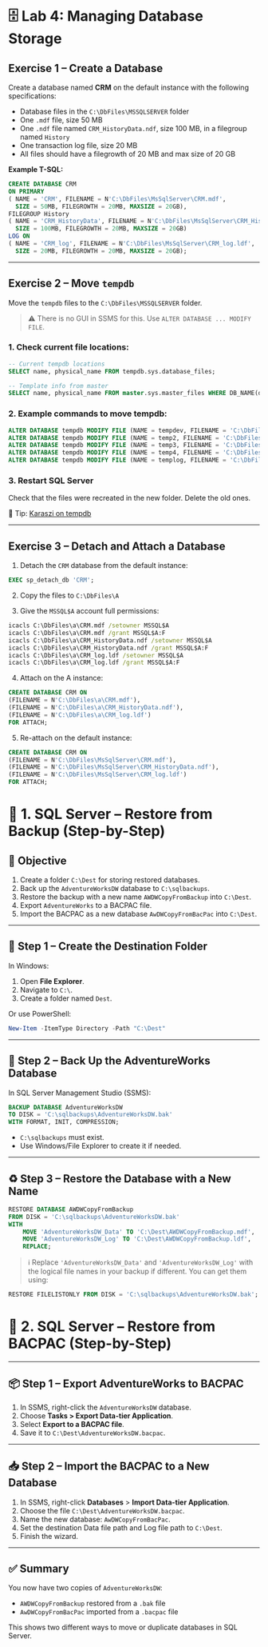 # 🗄️ Lab 4: Managing Database Storage

## Exercise 1 – Create a Database

Create a database named **CRM** on the default instance with the following specifications:

- Database files in the `C:\DbFiles\MSSQLSERVER` folder
- One `.mdf` file, size 50 MB
- One `.ndf` file named `CRM_HistoryData.ndf`, size 100 MB, in a filegroup named `History`
- One transaction log file, size 20 MB
- All files should have a filegrowth of 20 MB and max size of 20 GB

**Example T-SQL:**
```sql
CREATE DATABASE CRM
ON PRIMARY
( NAME = 'CRM', FILENAME = N'C:\DbFiles\MsSqlServer\CRM.mdf',
  SIZE = 50MB, FILEGROWTH = 20MB, MAXSIZE = 20GB),
FILEGROUP History
( NAME = 'CRM_HistoryData', FILENAME = N'C:\DbFiles\MsSqlServer\CRM_HistoryData.ndf',
  SIZE = 100MB, FILEGROWTH = 20MB, MAXSIZE = 20GB)
LOG ON
( NAME = 'CRM_log', FILENAME = N'C:\DbFiles\MsSqlServer\CRM_log.ldf',
  SIZE = 20MB, FILEGROWTH = 20MB, MAXSIZE = 20GB);
```

---

## Exercise 2 – Move `tempdb`

Move the `tempdb` files to the `C:\DbFiles\MSSQLSERVER` folder.

> ⚠️ There is no GUI in SSMS for this. Use `ALTER DATABASE ... MODIFY FILE`.

### 1. Check current file locations:

```sql
-- Current tempdb locations
SELECT name, physical_name FROM tempdb.sys.database_files;

-- Template info from master
SELECT name, physical_name FROM master.sys.master_files WHERE DB_NAME(database_id) = 'tempdb';
```

### 2. Example commands to move tempdb:

```sql
ALTER DATABASE tempdb MODIFY FILE (NAME = tempdev, FILENAME = 'C:\DbFiles\MsSqlServer\tempdb.mdf');
ALTER DATABASE tempdb MODIFY FILE (NAME = temp2, FILENAME = 'C:\DbFiles\MsSqlServer\tempdb_mssql_2.ndf');
ALTER DATABASE tempdb MODIFY FILE (NAME = temp3, FILENAME = 'C:\DbFiles\MsSqlServer\tempdb_mssql_3.ndf');
ALTER DATABASE tempdb MODIFY FILE (NAME = temp4, FILENAME = 'C:\DbFiles\MsSqlServer\tempdb_mssql_4.ndf');
ALTER DATABASE tempdb MODIFY FILE (NAME = templog, FILENAME = 'C:\DbFiles\MsSqlServer\templog.ldf');
```

### 3. Restart SQL Server  
Check that the files were recreated in the new folder. Delete the old ones.

🔗 Tip: [Karaszi on tempdb](https://sqlblog.karaszi.com/managing-tempdb/)

---

## Exercise 3 – Detach and Attach a Database

1. Detach the `CRM` database from the default instance:

```sql
EXEC sp_detach_db 'CRM';
```

2. Copy the files to `C:\DbFiles\A`

3. Give the `MSSQL$A` account full permissions:

```cmd
icacls C:\DbFiles\a\CRM.mdf /setowner MSSQL$A
icacls C:\DbFiles\a\CRM.mdf /grant MSSQL$A:F
icacls C:\DbFiles\a\CRM_HistoryData.ndf /setowner MSSQL$A
icacls C:\DbFiles\a\CRM_HistoryData.ndf /grant MSSQL$A:F
icacls C:\DbFiles\a\CRM_log.ldf /setowner MSSQL$A
icacls C:\DbFiles\a\CRM_log.ldf /grant MSSQL$A:F
```

4. Attach on the A instance:

```sql
CREATE DATABASE CRM ON
(FILENAME = N'C:\DbFiles\a\CRM.mdf'),
(FILENAME = N'C:\DbFiles\a\CRM_HistoryData.ndf'),
(FILENAME = N'C:\DbFiles\a\CRM_log.ldf')
FOR ATTACH;
```

5. Re-attach on the default instance:

```sql
CREATE DATABASE CRM ON
(FILENAME = N'C:\DbFiles\MsSqlServer\CRM.mdf'),
(FILENAME = N'C:\DbFiles\MsSqlServer\CRM_HistoryData.ndf'),
(FILENAME = N'C:\DbFiles\MsSqlServer\CRM_log.ldf')
FOR ATTACH;
```

# 🧪 1. SQL Server – Restore from Backup  (Step-by-Step)

## 🎯 Objective

1. Create a folder `C:\Dest` for storing restored databases.
2. Back up the `AdventureWorksDW` database to `C:\sqlbackups`.
3. Restore the backup with a new name `AWDWCopyFromBackup` into `C:\Dest`.
4. Export `AdventureWorks` to a BACPAC file.
5. Import the BACPAC as a new database `AwDWCopyFromBacPac` into `C:\Dest`.

---

## 📁 Step 1 – Create the Destination Folder

In Windows:

1. Open **File Explorer**.
2. Navigate to `C:\`.
3. Create a folder named `Dest`.

Or use PowerShell:

```powershell
New-Item -ItemType Directory -Path "C:\Dest"
```

---

## 💾 Step 2 – Back Up the AdventureWorks Database

In SQL Server Management Studio (SSMS):

```sql
BACKUP DATABASE AdventureWorksDW
TO DISK = 'C:\sqlbackups\AdventureWorksDW.bak'
WITH FORMAT, INIT, COMPRESSION;
```

- `C:\sqlbackups` must exist.
- Use Windows/File Explorer to create it if needed.

---

## ♻️ Step 3 – Restore the Database with a New Name

```sql
RESTORE DATABASE AWDWCopyFromBackup
FROM DISK = 'C:\sqlbackups\AdventureWorksDW.bak'
WITH 
    MOVE 'AdventureWorksDW_Data' TO 'C:\Dest\AWDWCopyFromBackup.mdf',
    MOVE 'AdventureWorksDW_Log' TO 'C:\Dest\AWDWCopyFromBackup.ldf',
    REPLACE;
```

> ℹ️ Replace `'AdventureWorksDW_Data'` and `'AdventureWorksDW_Log'` with the logical file names in your backup if different.
> You can get them using:
```sql
RESTORE FILELISTONLY FROM DISK = 'C:\sqlbackups\AdventureWorksDW.bak';
```

# 🧪 2. SQL Server – Restore from BACPAC  (Step-by-Step)
---

## 📦 Step 1 – Export AdventureWorks to BACPAC

1. In SSMS, right-click the `AdventureWorksDW` database.
2. Choose **Tasks > Export Data-tier Application**.
3. Select **Export to a BACPAC file**.
4. Save it to `C:\Dest\AdventureWorksDW.bacpac`.

---

## 📥 Step 2 – Import the BACPAC to a New Database

1. In SSMS, right-click **Databases** > **Import Data-tier Application**.
2. Choose the file `C:\Dest\AdventureWorksDW.bacpac`.
3. Name the new database: `AwDWCopyFromBacPac`.
4. Set the destination Data file path and Log file path to `C:\Dest`.
5. Finish the wizard.

---

## ✅ Summary

You now have two copies of `AdventureWorksDW`:
- `AWDWCopyFromBackup` restored from a `.bak` file
- `AwDWCopyFromBacPac` imported from a `.bacpac` file

This shows two different ways to move or duplicate databases in SQL Server.

